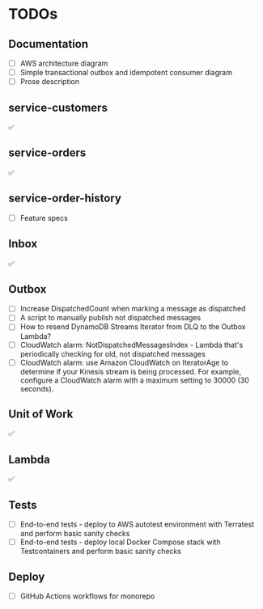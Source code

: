 # TODOs

## Documentation

- [ ] AWS architecture diagram
- [ ] Simple transactional outbox and idempotent consumer diagram
- [ ] Prose description

## service-customers

✅

## service-orders

✅

## service-order-history

- [ ] Feature specs

## Inbox

✅

## Outbox

- [ ] Increase DispatchedCount when marking a message as dispatched
- [ ] A script to manually publish not dispatched messages
- [ ] How to resend DynamoDB Streams Iterator from DLQ to the Outbox Lambda?
- [ ] CloudWatch alarm: NotDispatchedMessagesIndex - Lambda that's periodically checking for old, not dispatched messages
- [ ] CloudWatch alarm: use Amazon CloudWatch on IteratorAge to determine if your Kinesis stream is being processed. For example, configure a CloudWatch alarm with a maximum setting to 30000 (30 seconds).

## Unit of Work

✅

## Lambda

✅

## Tests

- [ ] End-to-end tests - deploy to AWS autotest environment with Terratest and perform basic sanity checks
- [ ] End-to-end tests - deploy local Docker Compose stack with Testcontainers and perform basic sanity checks

## Deploy

- [ ] GitHub Actions workflows for monorepo
